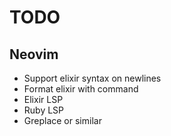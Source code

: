 # TODO

## Neovim

* Support elixir syntax on newlines
* Format elixir with command
* Elixir LSP
* Ruby LSP
* Greplace or similar
